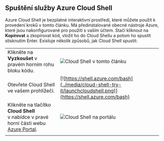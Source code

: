 
## <a name="launch-azure-cloud-shell"></a>Spuštění služby Azure Cloud Shell

Azure Cloud Shell je bezplatné interaktivní prostředí, které můžete použít k provedení kroků v tomto článku. Má předinstalované obecné nástroje Azure, které jsou nakonfigurované pro použití s vaším účtem. Stačí kliknout na **Kopírovat** a zkopírovat kód, vložit ho do Cloud Shellu a potom ho spustit stisknutím Enter.  Existuje několik způsobů, jak Cloud Shell spustit:

|  |   |
|-----------------------------------------------|---|
| Klikněte na **Vyzkoušet** v pravém horním rohu bloku kódu. | ![Cloud Shell v tomto článku](../media/cloud-shell-try-it/cli-try-it.png) |
| Otevřete Cloud Shell ve vašem prohlížeči. | [![https://shell.azure.com/bash](../media/cloud-shell-try-it/launchcloudshell.png)](https://shell.azure.com/bash) |
| Klikněte na tlačítko **Cloud Shell** v nabídce v pravé horní části webu [Azure Portal](https://portal.azure.com). |    ![Cloud Shell na portálu](../media/cloud-shell-try-it/cloud-shell-menu.png) |
|  |  |

